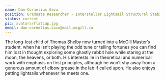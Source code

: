 ```yaml
---
name: Dan-Cornelius Savu
position: Graduate Researcher - Interstellar Lightsail Structural Stability
status: current
pic: avatars/flatcap.jpg
email: dan-cornelius.savu@mail.mcgill.ca
---
```

The long-lost child of Thomas Shelby now turned into a McGill Master’s student, when he isn’t playing the odd tune or telling fortunes you can find him lost in thought exploring some ghastly rabbit hole while staring at the moon, the heavens, or both. His interests lie in theoretical and numerical work with emphasis on first principles, although he won’t shy away from a generous amount of elbow grease in the lab if called upon. He also enjoys petting lightsails whenever he meets one.